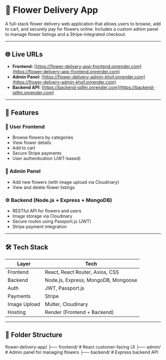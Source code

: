 # 💐 Flower Delivery App

A full-stack flower delivery web application that allows users to browse, add to cart, and securely pay for flowers online. Includes a custom admin panel to manage flower listings and a Stripe-integrated checkout.

---

## 🌐 Live URLs

- **Frontend:** [https://flower-delivery-app-frontend.onrender.com](https://flower-delivery-app-frontend.onrender.com)
- **Admin Panel:** [https://flower-delivery-admin-khof.onrender.com](https://flower-delivery-admin-khof.onrender.com)
- **Backend API:** [https://backend-iq9m.onrender.com](https://backend-iq9m.onrender.com)

---

## 🚀 Features

### 🌸 User Frontend
- Browse flowers by categories
- View flower details
- Add to cart
- Secure Stripe payments
- User authentication (JWT-based)

### 🔐 Admin Panel
- Add new flowers (with image upload via Cloudinary)
- View and delete flower listings

### ⚙️ Backend (Node.js + Express + MongoDB)
- RESTful API for flowers and users
- Image storage via Cloudinary
- Secure routes using Passport.js (JWT)
- Stripe payment integration

---

## 🛠 Tech Stack

| Layer     | Tech                                 |
|-----------|--------------------------------------|
| Frontend  | React, React Router, Axios, CSS      |
| Backend   | Node.js, Express, MongoDB, Mongoose  |
| Auth      | JWT, Passport.js                     |
| Payments  | Stripe                               |
| Image Upload | Multer, Cloudinary                |
| Hosting   | Render (Frontend + Backend)          |

---

## 📁 Folder Structure

flower-delivery-app/
├── frontend/ # React customer-facing UI
├── admin/ # Admin panel for managing flowers
├── backend/ # Express backend API
